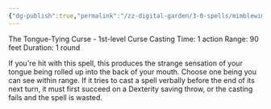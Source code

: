 ```yaml
---
{"dg-publish":true,"permalink":"/zz-digital-garden/3-0-spells/mimblewimble/"}
---
```


The Tongue-Tying Curse - 1st-level Curse 
Casting Time: 1 action 
Range: 90 feet 
Duration: 1 round 

If you're hit with this spell, this produces the strange sensation of your tongue being rolled up into the back of your mouth. Choose one being you can see within range. If it tries to cast a spell verbally before the end of its next turn, it must first succeed on a Dexterity saving throw, or the casting fails and the spell is wasted.